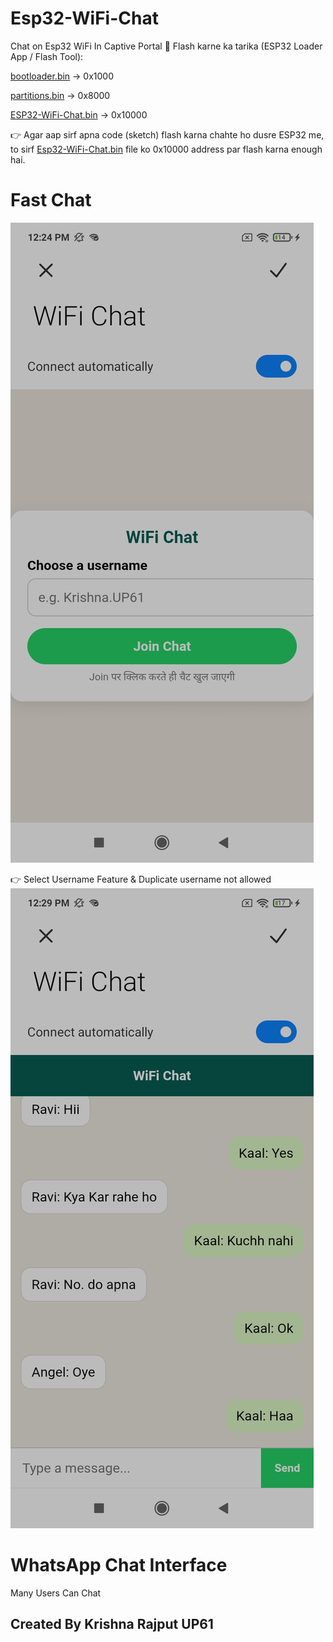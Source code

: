# Esp32-WiFi-Chat
Chat on Esp32 WiFi In Captive Portal
🔹 Flash karne ka tarika (ESP32 Loader App / Flash Tool):

<a href="https://github.com/esp32king/Esp32-WiFi-Chat/raw/refs/heads/main/bootloader.bin">bootloader.bin</a> → 0x1000

<a href="https://github.com/esp32king/Esp32-WiFi-Chat/raw/refs/heads/main/bootloader.bin">partitions.bin</a> → 0x8000

<a href="https://github.com/esp32king/Esp32-WiFi-Chat/raw/refs/heads/main/Esp32-WiFi-Chat-On-Captive-Portal.bin">ESP32-WiFi-Chat.bin</a> → 0x10000


👉 Agar aap sirf apna code (sketch) flash karna chahte ho dusre ESP32 me, to sirf <a href="https://github.com/esp32king/Esp32-WiFi-Chat/raw/refs/heads/main/Esp32-WiFi-Chat-On-Captive-Portal.bin">Esp32-WiFi-Chat.bin</a> file ko 0x10000 address par flash karna enough hai.
# Fast Chat
<img src="https://raw.githubusercontent.com/esp32king/Esp32-WiFi-Chat/refs/heads/main/Files/ScreenShot2.jpg"></img>

👉 Select Username Feature & Duplicate username not allowed
<img src="https://raw.githubusercontent.com/esp32king/Esp32-WiFi-Chat/refs/heads/main/Files/ScreenShot.jpg"></img>


# WhatsApp Chat Interface 

Many Users Can Chat 

<h2>Created By Krishna Rajput UP61</h2>
